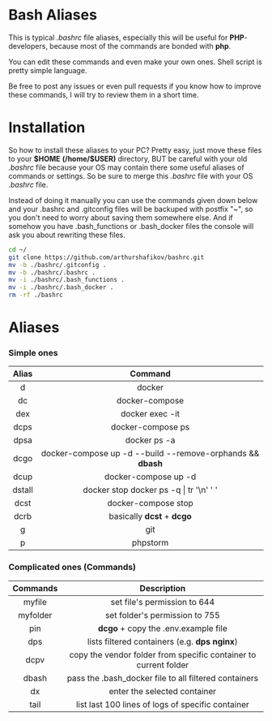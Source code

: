 # Bash Aliases

This is typical *.bashrc* file aliases, especially this will be useful for **PHP**-developers, because most of
the commands are bonded with **php**.

You can edit these commands and even make your own ones. Shell script is pretty simple language.

Be free to post any issues or even pull requests if you know how to improve these commands,
I will try to review them in a short time.

# Installation

So how to install these aliases to your PC?
Pretty easy, just move these files to your **\$HOME** **(/home/$USER)** directory, BUT be careful with your old *.bashrc* file
because your OS may contain there some useful aliases of commands or settings. So be sure to merge this *.bashrc* file 
with your OS *.bashrc* file. 

Instead of doing it manually you can use the commands given down below and your .bashrc and .gitconfig files will be backuped with postfix "~", so
you don't need to worry about saving them somewhere else. And if somehow you have .bash_functions or .bash_docker files the console will ask you about rewriting these files.
```bash
cd ~/
git clone https://github.com/arthurshafikov/bashrc.git
mv -b ./bashrc/.gitconfig .
mv -b ./bashrc/.bashrc .
mv -i ./bashrc/.bash_functions .
mv -i ./bashrc/.bash_docker .
rm -rf ./bashrc
```

# Aliases

### Simple ones
|  Alias |                         Command                             |
|:------:|:-----------------------------------------------------------:|
|    d   |                          docker                             |
|   dc   |                      docker-compose                         |
|   dex  |                     docker exec -it                         |
|  dcps  |                    docker-compose ps                        |
|  dpsa  |                       docker ps -a                          |
|  dcgo  | docker-compose up -d --build --remove-orphands && **dbash** |
|  dcup  |                   docker-compose up -d                      |
| dstall |         docker stop docker ps -q \| tr '\n' ' '             |
|  dcst  |                   docker-compose stop                       |
|  dcrb  |                   basically **dcst** + **dcgo**             |
|    g   |                           git                               |
|    p   |                         phpstorm                            |


### Complicated ones (Commands)
| Commands |                            Description                           |
|:--------:|:----------------------------------------------------------------:|
|  myfile  |                   set file's permission to 644                   |
| myfolder |                  set folder's permission to 755                  |
|    pin   |               **dcgo** + copy the .env.example file              |
|    dps   |            lists filtered containers (e.g. **dps nginx**)        |
|   dcpv   | copy the vendor folder from specific container to current folder |
|   dbash  |       pass the .bash_docker file to all filtered containers      |
|    dx    |                   enter the selected container                   |
|   tail   |         list last 100 lines of logs of specific container        |
